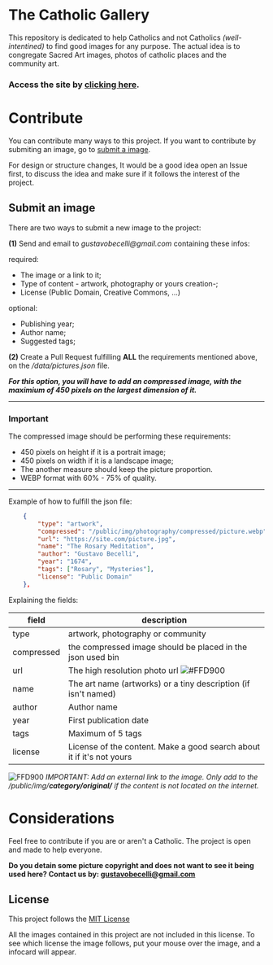 # The Catholic Gallery

This repository is dedicated to help Catholics and not Catholics _(well-intentined)_ to find good images for any purpose.
The actual idea is to congregate Sacred Art images, photos of catholic places and the community art.

### Access the site by [clicking here](https://gustavobecelli.github.io/The-Catholic-Gallery/#).

# Contribute
You can contribute many ways to this project. If you want to contribute by submiting an image, go to [submit a image](#submit-an-image).

For design or structure changes, It would be a good idea open an Issue first, to discuss the idea and make sure if it follows the interest of the project. 

## Submit an image
There are two ways to submit a new image to the project:

**(1)** Send and email to _gustavobecelli@gmail.com_ containing these infos:

required:
- The image or a link to it;
- Type of content - artwork, photography or yours creation-;
- License (Public Domain, Creative Commons, ...)

optional:
- Publishing year;
- Author name;
- Suggested tags;




**(2)** Create a Pull Request fulfilling **ALL** the requirements mentioned above, on the _/data/pictures.json_ file.


_**For this option, you will have to add an compressed image, with the maximium of 450 pixels on the largest dimension of it.**_

---
### Important
The compressed image should be performing these requirements: 

- 450 pixels on height if it is a portrait image;
- 450 pixels on width if it is a landscape image;
- The another measure should keep the picture 
proportion.
- WEBP format with 60% - 75% of quality.
---

Example of how to fulfill the json file:

```json
    {
        "type": "artwork",
        "compressed": "/public/img/photography/compressed/picture.webp",
        "url": "https://site.com/picture.jpg",
        "name": "The Rosary Meditation",
        "author": "Gustavo Becelli",
        "year": "1674",
        "tags": ["Rosary", "Mysteries"],
        "license": "Public Domain"
    },
```
Explaining the fields: 

| field  | description |
| ------------- | ------------- |
| type  | artwork, photography or community  |
| compressed | the compressed image should be placed in the json used bin |
| url | The high resolution photo url ![#FFD900](https://placehold.it/15/FFD900/000000?text=+) |
| name | The art name (artworks) or a tiny description (if isn't named) |
| author | Author name |
| year | First publication date |
| tags | Maximum of 5 tags |
| license | License of the content. Make a good search about it if it's not yours |
 
![FFD900](https://placehold.it/15/FFD900/000000?text=+) _IMPORTANT: Add an external link to the image. Only add to the /public/img/**category/original/** if the content is not located on the internet._


# Considerations
Feel free to contribute if you are or aren't a Catholic. The project is open and made to help everyone. 

**Do you detain some picture copyright and does not want to see it being used here? Contact us by: gustavobecelli@gmail.com**

## License

This project follows the [MIT License](LICENSE)

All the images contained in this project are not included in this license. To see which license the image follows, put your mouse over the image, and a infocard will appear.

